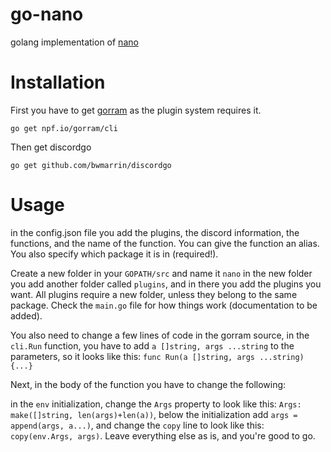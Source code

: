 # go-nano
golang implementation of [nano](https://gitlab.com/crescentrose/nano/tree/master)

# Installation
First you have to get [gorram](https://github.com/natefinch/gorram) as the plugin system requires it.

`go get npf.io/gorram/cli`

Then get discordgo 

`go get github.com/bwmarrin/discordgo`

# Usage

in the config.json file you add the plugins, the discord information, the functions, and the name of the function. You can give the function an alias. You also specify which package it is in (required!).

Create a new folder in your `GOPATH/src` and name it `nano` in the new folder you add another folder called `plugins`, and in there you add the plugins you want. All plugins require a new folder, unless they belong to the same package. Check the `main.go` file for how things work (documentation to be added).

You also need to change a few lines of code in the gorram source, in the `cli.Run` function, you have to add `a []string, args ...string` to the parameters, so it looks like this: `func Run(a []string, args ...string) {...}`

Next, in the body of the function you have to change the following:

in the `env` initialization, change the `Args` property to look like this: `Args:   make([]string, len(args)+len(a))`, below the initialization add `args = append(args, a...)`, and change the `copy` line to look like this: `copy(env.Args, args)`. Leave everything else as is, and you're good to go.
